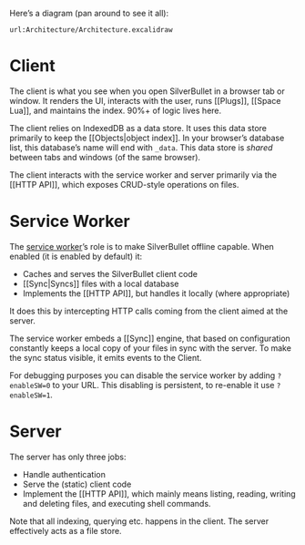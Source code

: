 Here’s a diagram (pan around to see it all):

```excalidraw
url:Architecture/Architecture.excalidraw
```

# Client
The client is what you see when you open SilverBullet in a browser tab or window. It renders the UI, interacts with the user, runs [[Plugs]], [[Space Lua]], and maintains the index. 90%+ of logic lives here.

The client relies on IndexedDB as a data store. It uses this data store primarily to keep the [[Objects|object index]]. In your browser’s database list, this database’s name will end with `_data`. This data store is _shared_ between tabs and windows (of the same browser).

The client interacts with the service worker and server primarily via the [[HTTP API]], which exposes CRUD-style operations on files.

# Service Worker
The [service worker](https://developer.mozilla.org/en-US/docs/Web/API/Service_Worker_API)’s role is to make SilverBullet offline capable. When enabled (it is enabled by default) it:
* Caches and serves the SilverBullet client code
* [[Sync|Syncs]] files with a local database
* Implements the [[HTTP API]], but handles it locally (where appropriate)

It does this by intercepting HTTP calls coming from the client aimed at the server.

The service worker embeds a [[Sync]] engine, that based on configuration constantly keeps a local copy of your files in sync with the server. To make the sync status visible, it emits events to the Client.

For debugging purposes you can disable the service worker by adding `?enableSW=0` to your URL. This disabling is persistent, to re-enable it use `?enableSW=1`.

# Server
The server has only three jobs:

* Handle authentication
* Serve the (static) client code
* Implement the [[HTTP API]], which mainly means listing, reading, writing and deleting files, and executing shell commands.

Note that all indexing, querying etc. happens in the client. The server effectively acts as a file store.

